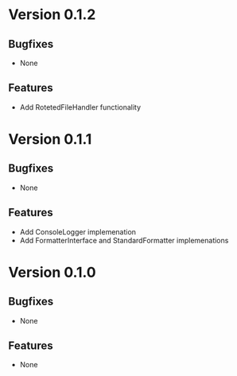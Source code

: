# Version 0.1.2

## Bugfixes

* None

## Features

* Add RotetedFileHandler functionality

# Version 0.1.1

## Bugfixes

* None

## Features

* Add ConsoleLogger implemenation
* Add FormatterInterface and StandardFormatter implemenations

# Version 0.1.0

## Bugfixes

* None

## Features

* None